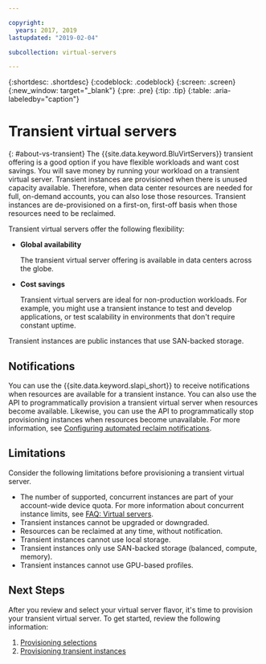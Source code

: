 ```yaml
---

copyright:
  years: 2017, 2019
lastupdated: "2019-02-04"

subcollection: virtual-servers

---
```


{:shortdesc: .shortdesc}
{:codeblock: .codeblock}
{:screen: .screen}
{:new_window: target="_blank"}
{:pre: .pre}
{:tip: .tip}
{:table: .aria-labeledby="caption"}

# Transient virtual servers
{: #about-vs-transient}
The {{site.data.keyword.BluVirtServers}} transient offering is a good option if you have flexible workloads and want cost savings. You will save money by running your workload on a transient virtual server. Transient instances are provisioned when there is unused capacity available. Therefore, when data center resources are needed for full, on-demand accounts, you can also lose those resources. Transient instances are de-provisioned on a first-on, first-off basis when those resources need to be reclaimed.   

Transient virtual servers offer the following flexibility:

* **Global availability**

    The transient virtual server offering is available in data centers across the globe.

* **Cost savings**

    Transient virtual servers are ideal for non-production workloads. For example, you might use a transient instance to test and develop applications, or test scalability in environments that don't require constant uptime.

Transient instances are public instances that use SAN-backed storage.

## Notifications
You can use the {{site.data.keyword.slapi_short}} to receive notifications when resources are available for a transient instance. You can also use the API to programmatically provision a transient virtual server when resources become available. Likewise, you can use the API to programmatically stop provisioning instances when resources become unavailable. For more information, see [Configuring automated reclaim notifications](/docs/vsi?topic=virtual-servers-configuring-notifications-for-reclaims-of-transient-virtual-servers).

## Limitations
Consider the following limitations before provisioning a transient virtual server.

* The number of supported, concurrent instances are part of your account-wide device quota. For more information about concurrent instance limits, see [FAQ: Virtual servers](/docs/vsi?topic=virtual-servers-faqs-virtual-servers#concurrent).
* Transient instances cannot be upgraded or downgraded.
* Resources can be reclaimed at any time, without notification.
* Transient instances cannot use local storage.
* Transient instances only use SAN-backed storage (balanced, compute, memory).
* Transient instances cannot use GPU-based profiles.


## Next Steps

After you review and select your virtual server flavor, it's time to provision your transient virtual server. To get started, review the following information:
1. [Provisioning selections](/docs/vsi?topic=virtual-servers-provisioning-selections)
2. [Provisioning transient instances](/docs/vsi?topic=virtual-servers-ordering-vs-transient)
